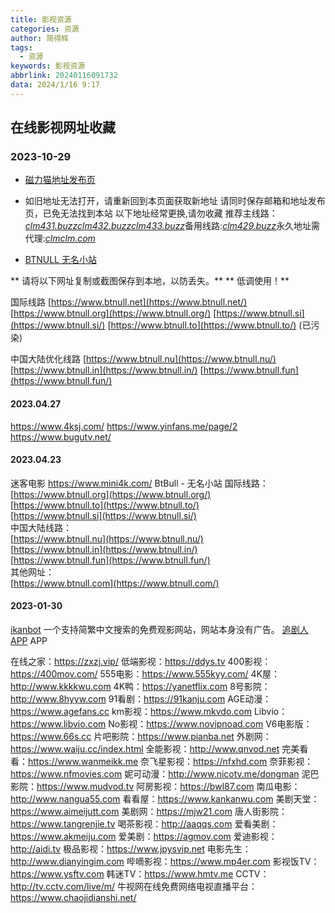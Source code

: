```yaml
---
title: 影视资源
categories: 资源
author: 简得辉
tags:
  - 资源
keywords: 影视资源
abbrlink: 20240116091732
data: 2024/1/16 9:17
---
```


## 在线影视网址收藏

### 2023-10-29


* [磁力猫地址发布页](https://xn--tfrs17es0d.com/)

- 如旧地址无法打开，请重新回到本页面获取新地址
  请同时保存邮箱和地址发布页，已免无法找到本站
  以下地址经常更换,请勿收藏
  推荐主线路：[*clm431.buzz*](https://clm431.buzz/)[*clm432.buzz*](https://clm432.buzz/)[*clm433.buzz*](https://clm433.buzz/)备用线路:[*clm429.buzz*](https://clm429.buzz/)永久地址需代理:[*clmclm.com*](https://clmclm.com/)

* [BTNULL 无名小站](https://www.btnull.org/)

** 请将以下网址复制或截图保存到本地，以防丢失。**
** 低调使用！**

国际线路
[https://www.btnull.net](https://www.btnull.net/)
[https://www.btnull.org](https://www.btnull.org/)
[https://www.btnull.si](https://www.btnull.si/)
[https://www.btnull.to](https://www.btnull.to/) (已污染)

中国大陆优化线路
[https://www.btnull.nu](https://www.btnull.nu/)
[https://www.btnull.in](https://www.btnull.in/)
[https://www.btnull.fun](https://www.btnull.fun/)



#### 2023.04.27

https://www.4ksj.com/
https://www.yinfans.me/page/2
https://www.bugutv.net/
#### 2023.04.23
迷客电影
https://www.mini4k.com/
BtBull - 无名小站
国际线路：  
[https://www.btnull.org](https://www.btnull.org/)  
[https://www.btnull.to](https://www.btnull.to/)  
[https://www.btnull.si](https://www.btnull.si/)  
中国大陆线路：  
[https://www.btnull.nu](https://www.btnull.nu/)  
[https://www.btnull.in](https://www.btnull.in/)  
[https://www.btnull.fun](https://www.btnull.fun/)  
其他网址：  
[https://www.btnull.com](https://www.btnull.com/)

#### 2023-01-30
[ikanbot](https://www.ikanbot.com/) 一个支持简繁中文搜索的免费观影网站，网站本身没有广告。
[追剧人APP](https://zhuijuren.app/) APP

在线之家：https://zxzj.vip/
低端影视：https://ddys.tv
400影视：https://400mov.com/
555电影：https://www.555kyy.com/
4K屋：http://www.kkkkwu.com
4K鸭：https://yanetflix.com
8号影院：http://www.8hyyw.com
91看剧：https://91kanju.com
AGE动漫：https://www.agefans.cc
km影视：https://www.mkvdo.com
Libvio：https://www.libvio.com
No影视：https://www.novipnoad.com
V6电影版：https://www.66s.cc
片吧影院：https://www.pianba.net
外剧网：https://www.waiju.cc/index.html
全能影视：http://www.qnvod.net
完美看看：https://www.wanmeikk.me
奈飞星影视：https://nfxhd.com
奈菲影视：https://www.nfmovies.com
妮可动漫：http://www.nicotv.me/dongman
泥巴影院：https://www.mudvod.tv
阿房影视：https://bwl87.com
南瓜电影：http://www.nangua55.com
看看屋：https://www.kankanwu.com
美剧天堂：https://www.aimeijutt.com
美剧网：https://mjw21.com
唐人街影院：https://www.tangrenjie.tv
喝茶影视：http://aaqqs.com
爱看美剧：https://www.akmeiju.com
爱美剧：https://agmov.com
爱迪影视：http://aidi.tv
极品影视：https://www.jpysvip.net
电影先生：http://www.dianyingim.com
哔嘀影视：https://www.mp4er.com
影视饭TV：https://www.ysftv.com
韩迷TV：https://www.hmtv.me
CCTV：http://tv.cctv.com/live/m/
牛视网在线免费网络电视直播平台：https://www.chaojidianshi.net/
